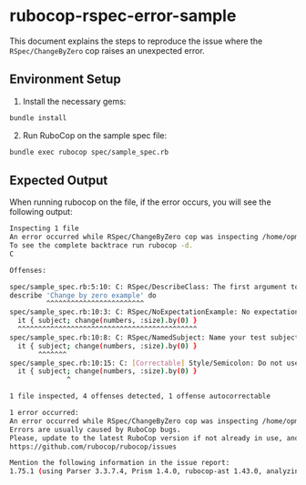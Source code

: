 # rubocop-rspec-error-sample

This document explains the steps to reproduce the issue where the `RSpec/ChangeByZero` cop raises an unexpected error.

## Environment Setup

1. Install the necessary gems:
```bash
bundle install
```

2. Run RuboCop on the sample spec file:

```bash
bundle exec rubocop spec/sample_spec.rb
```

## Expected Output

When running rubocop on the file, if the error occurs, you will see the following output:

```bash
Inspecting 1 file
An error occurred while RSpec/ChangeByZero cop was inspecting /home/opm007474.linux/Dev/Private/rubocop-test/spec/sample_spec.rb:10:16.
To see the complete backtrace run rubocop -d.
C

Offenses:

spec/sample_spec.rb:5:10: C: RSpec/DescribeClass: The first argument to describe should be the class or module being tested.
describe 'Change by zero example' do
         ^^^^^^^^^^^^^^^^^^^^^^^^
spec/sample_spec.rb:10:3: C: RSpec/NoExpectationExample: No expectation found in this example.
  it { subject; change(numbers, :size).by(0) }
  ^^^^^^^^^^^^^^^^^^^^^^^^^^^^^^^^^^^^^^^^^^^^
spec/sample_spec.rb:10:8: C: RSpec/NamedSubject: Name your test subject if you need to reference it explicitly.
  it { subject; change(numbers, :size).by(0) }
       ^^^^^^^
spec/sample_spec.rb:10:15: C: [Correctable] Style/Semicolon: Do not use semicolons to terminate expressions.
  it { subject; change(numbers, :size).by(0) }
              ^

1 file inspected, 4 offenses detected, 1 offense autocorrectable

1 error occurred:
An error occurred while RSpec/ChangeByZero cop was inspecting /home/opm007474.linux/Dev/Private/rubocop-test/spec/sample_spec.rb:10:16.
Errors are usually caused by RuboCop bugs.
Please, update to the latest RuboCop version if not already in use, and report a bug if the issue still occurs on this version.
https://github.com/rubocop/rubocop/issues

Mention the following information in the issue report:
1.75.1 (using Parser 3.3.7.4, Prism 1.4.0, rubocop-ast 1.43.0, analyzing as Ruby 3.4, running on ruby 3.4.2) [aarch64-linux]
```